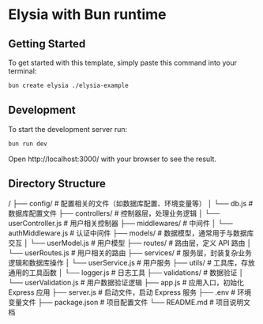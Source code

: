# Elysia with Bun runtime

## Getting Started
To get started with this template, simply paste this command into your terminal:
```bash
bun create elysia ./elysia-example
```

## Development
To start the development server run:
```bash
bun run dev
```

Open http://localhost:3000/ with your browser to see the result.


## Directory Structure
/
├── config/                 # 配置相关的文件（如数据库配置、环境变量等）
│   └── db.js               # 数据库配置文件
├── controllers/            # 控制器层，处理业务逻辑
│   └── userController.js   # 用户相关控制器
├── middlewares/            # 中间件
│   └── authMiddleware.js   # 认证中间件
├── models/                 # 数据模型，通常用于与数据库交互
│   └── userModel.js        # 用户模型
├── routes/                 # 路由层，定义 API 路由
│   └── userRoutes.js       # 用户相关的路由
├── services/               # 服务层，封装复杂业务逻辑和数据库操作
│   └── userService.js      # 用户服务
├── utils/                  # 工具库，存放通用的工具函数
│   └── logger.js           # 日志工具
├── validations/            # 数据验证
│   └── userValidation.js   # 用户数据验证逻辑
├── app.js                  # 应用入口，初始化 Express 应用
├── server.js               # 启动文件，启动 Express 服务
├── .env                    # 环境变量文件
├── package.json            # 项目配置文件
└── README.md               # 项目说明文档